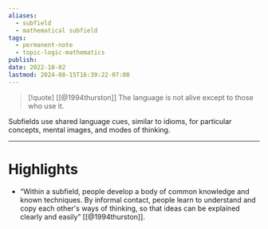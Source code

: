 ```yaml
---
aliases:
  - subfield
  - mathematical subfield
tags:
  - permanent-note
  - topic-logic-mathematics
publish: 
date: 2022-10-02
lastmod: 2024-08-15T16:39:22-07:00
---
```

>[!quote] [[@1994thurston]]
>The language is not alive except to those who use it.

Subfields use shared language cues, similar to idioms, for particular concepts, mental images, and modes of thinking. 

---
# Highlights

- “Within a subfield, people develop a body of common knowledge and known techniques. By informal contact, people learn to understand and copy each other's ways of thinking, so that ideas can be explained clearly and easily” [[@1994thurston]].